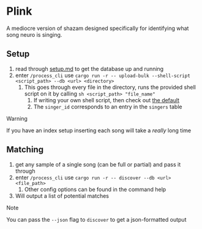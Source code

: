 # Plink
A mediocre version of shazam designed specifically for identifying what song neuro is singing.

## Setup
1. read through [setup.md](setup.md) to get the database up and running
2. enter `/process_cli` use `cargo run -r -- upload-bulk --shell-script <script_path> --db <url> <directory>`
    1. This goes through every file in the directory, runs the provided shell script on it by calling `sh <script_path> "file_name"`
        1. If writing your own shell script, then check out [the default](scripts/single_wrapper.sh)
        2. The `singer_id` corresponds to an entry in the `singers` table

> [!warning]
> If you have an index setup inserting each song will take a *really* long time

## Matching
1. get any sample of a single song (can be full or partial) and pass it through
2. enter `/process_cli` use `cargo run -r -- discover --db <url> <file_path>`
    1. Other config options can be found in the command help
3. Will output a list of potential matches

> [!note]
> You can pass the `--json` flag to `discover` to get a json-formatted output
